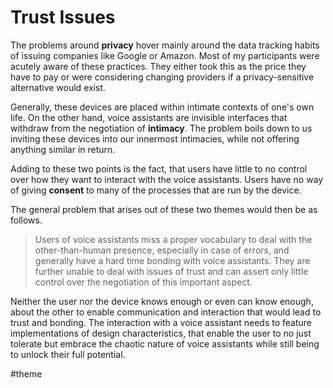 # Trust Issues
The problems around **privacy** hover mainly around the data tracking habits of issuing companies like Google or Amazon. Most of my participants were acutely aware of these practices. They either took this as the price they have to pay or were considering changing providers if a privacy-sensitive alternative would exist.

Generally, these devices are placed within intimate contexts of one's own life. On the other hand, voice assistants are invisible interfaces that withdraw from the negotiation of **intimacy**. The problem boils down to us inviting these devices into our innermost intimacies, while not offering anything similar in return.

Adding to these two points is the fact, that users have little to no control over how they want to interact with the voice assistants. Users have no way of giving **consent** to many of the processes that are run by the device.

The general problem that arises out of these two themes would then be as follows.

> Users of voice assistants miss a proper vocabulary to deal with the other-than-human presence, especially in case of errors, and generally have a hard time bonding with voice assistants. They are further unable to deal with issues of trust and can assert only little control over the negotiation of this important aspect.

Neither the user nor the device knows enough or even can know enough, about the other to enable communication and interaction that would lead to trust and bonding. The interaction with a voice assistant needs to feature implementations of design characteristics, that enable the user to no just tolerate but embrace the chaotic nature of voice assistants while still being to unlock their full potential.

#theme